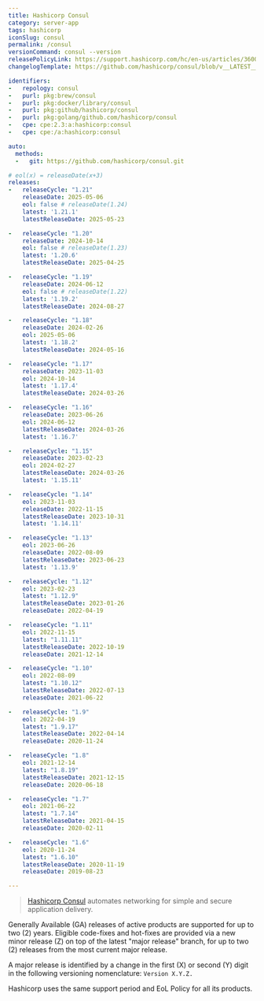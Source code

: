 ```yaml
---
title: Hashicorp Consul
category: server-app
tags: hashicorp
iconSlug: consul
permalink: /consul
versionCommand: consul --version
releasePolicyLink: https://support.hashicorp.com/hc/en-us/articles/360021185113-Support-Period-and-End-of-Life-EOL-Policy
changelogTemplate: https://github.com/hashicorp/consul/blob/v__LATEST__/CHANGELOG.md

identifiers:
-   repology: consul
-   purl: pkg:brew/consul
-   purl: pkg:docker/library/consul
-   purl: pkg:github/hashicorp/consul
-   purl: pkg:golang/github.com/hashicorp/consul
-   cpe: cpe:2.3:a:hashicorp:consul
-   cpe: cpe:/a:hashicorp:consul

auto:
  methods:
  -   git: https://github.com/hashicorp/consul.git

# eol(x) = releaseDate(x+3)
releases:
-   releaseCycle: "1.21"
    releaseDate: 2025-05-06
    eol: false # releaseDate(1.24)
    latest: '1.21.1'
    latestReleaseDate: 2025-05-23

-   releaseCycle: "1.20"
    releaseDate: 2024-10-14
    eol: false # releaseDate(1.23)
    latest: '1.20.6'
    latestReleaseDate: 2025-04-25

-   releaseCycle: "1.19"
    releaseDate: 2024-06-12
    eol: false # releaseDate(1.22)
    latest: '1.19.2'
    latestReleaseDate: 2024-08-27

-   releaseCycle: "1.18"
    releaseDate: 2024-02-26
    eol: 2025-05-06
    latest: '1.18.2'
    latestReleaseDate: 2024-05-16

-   releaseCycle: "1.17"
    releaseDate: 2023-11-03
    eol: 2024-10-14
    latest: '1.17.4'
    latestReleaseDate: 2024-03-26

-   releaseCycle: "1.16"
    releaseDate: 2023-06-26
    eol: 2024-06-12
    latestReleaseDate: 2024-03-26
    latest: '1.16.7'

-   releaseCycle: "1.15"
    releaseDate: 2023-02-23
    eol: 2024-02-27
    latestReleaseDate: 2024-03-26
    latest: '1.15.11'

-   releaseCycle: "1.14"
    eol: 2023-11-03
    releaseDate: 2022-11-15
    latestReleaseDate: 2023-10-31
    latest: '1.14.11'

-   releaseCycle: "1.13"
    eol: 2023-06-26
    releaseDate: 2022-08-09
    latestReleaseDate: 2023-06-23
    latest: '1.13.9'

-   releaseCycle: "1.12"
    eol: 2023-02-23
    latest: "1.12.9"
    latestReleaseDate: 2023-01-26
    releaseDate: 2022-04-19

-   releaseCycle: "1.11"
    eol: 2022-11-15
    latest: "1.11.11"
    latestReleaseDate: 2022-10-19
    releaseDate: 2021-12-14

-   releaseCycle: "1.10"
    eol: 2022-08-09
    latest: "1.10.12"
    latestReleaseDate: 2022-07-13
    releaseDate: 2021-06-22

-   releaseCycle: "1.9"
    eol: 2022-04-19
    latest: "1.9.17"
    latestReleaseDate: 2022-04-14
    releaseDate: 2020-11-24

-   releaseCycle: "1.8"
    eol: 2021-12-14
    latest: "1.8.19"
    latestReleaseDate: 2021-12-15
    releaseDate: 2020-06-18

-   releaseCycle: "1.7"
    eol: 2021-06-22
    latest: "1.7.14"
    latestReleaseDate: 2021-04-15
    releaseDate: 2020-02-11

-   releaseCycle: "1.6"
    eol: 2020-11-24
    latest: "1.6.10"
    latestReleaseDate: 2020-11-19
    releaseDate: 2019-08-23

---
```


> [Hashicorp Consul](https://www.consul.io/) automates networking for simple and secure application
> delivery.

Generally Available (GA) releases of active products are supported for up to two (2) years. Eligible
code-fixes and hot-fixes are provided via a new minor release (Z) on top of the latest "major
release" branch, for up to two (2) releases from the most current major release.

A major release is identified by a change in the first (X) or second (Y) digit in the following
versioning nomenclature: `Version X.Y.Z.`

Hashicorp uses the same support period and EoL Policy for all its products.
